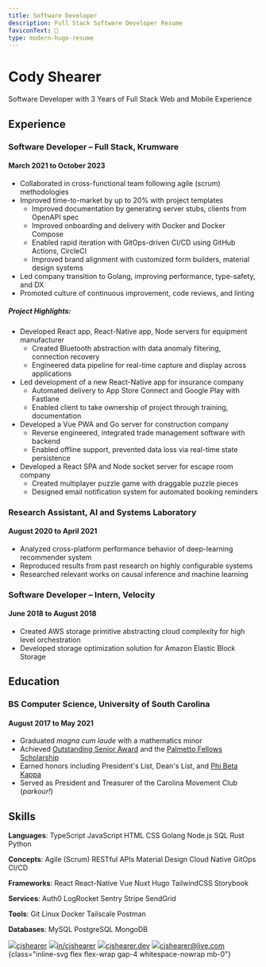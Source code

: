 ```yaml
---
title: Software Developer
description: Full Stack Software Developer Resume
faviconText: 💼
type: modern-hugo-resume
---
```

<style>
:root {
  --page-width: 8.5in;
  --page-height: 11in;
  --page-margin: 0.4in;
}
</style>

<body>
<main>

# Cody Shearer

Software Developer with 3 Years of Full Stack Web and Mobile Experience

## Experience

### Software Developer – Full Stack, Krumware

#### March 2021 to October 2023

- Collaborated in cross-functional team following agile (scrum) methodologies
- Improved time-to-market by up to 20% with project templates
  - Improved documentation by generating server stubs, clients from OpenAPI spec
  - Improved onboarding and delivery with Docker and Docker Compose
  - Enabled rapid iteration with GitOps-driven CI/CD using GitHub Actions, CircleCI
  - Improved brand alignment with customized form builders, material design systems
- Led company transition to Golang, improving performance, type-safety, and DX
- Promoted culture of continuous improvement, code reviews, and linting

##### Project Highlights:

- Developed React app, React-Native app, Node servers for equipment manufacturer
  - Created Bluetooth abstraction with data anomaly filtering, connection recovery
  - Engineered data pipeline for real-time capture and display across applications
- Led development of a new React-Native app for insurance company
  - Automated delivery to App Store Connect and Google Play with Fastlane
  - Enabled client to take ownership of project through training, documentation
- Developed a Vue PWA and Go server for construction company
  - Reverse engineered, integrated trade management software with backend
  - Enabled offline support, prevented data loss via real-time state persistence
- Developed a React SPA and Node socket server for escape room company
  - Created multiplayer puzzle game with draggable puzzle pieces
  - Designed email notification system for automated booking reminders

### Research Assistant, AI and Systems Laboratory

#### August 2020 to April 2021

- Analyzed cross-platform performance behavior of deep-learning recommender system
- Reproduced results from past research on highly configurable systems
- Researched relevant works on causal inference and machine learning

### Software Developer – Intern, Velocity

#### June 2018 to August 2018

- Created AWS storage primitive abstracting cloud complexity for high level orchestration
- Developed storage optimization solution for Amazon Elastic Block Storage

## Education

### BS Computer Science, University of South Carolina

#### August 2017 to May 2021

- Graduated _magna cum laude_ with a mathematics minor
- Achieved [Outstanding Senior Award](https://sc.edu/about/offices_and_divisions/leadership_and_service_center/awards_and_recognition/senior-awards/index.php) and the [Palmetto Fellows Scholarship](https://sc.edu/about/offices_and_divisions/financial_aid/scholarships/scholarships_for_sc_residents/palmetto_fellows/index.php)
- Earned honors including President's List, Dean's List, and [Phi Beta Kappa](https://www.pbk.org/About)
- Served as President and Treasurer of the Carolina Movement Club (_parkour!_)

## Skills

<div class="inline-list">

**Languages**: TypeScript JavaScript HTML CSS Golang Node.js SQL Rust Python

**Concepts**: <span>Agile (Scrum)</span> <span>RESTful APIs</span> <span>Material Design</span> <span>Cloud Native</span> GitOps <span>CI/CD</span>

**Frameworks**: React <span>React-Native</span> Vue Nuxt Hugo TailwindCSS Storybook

**Services**: Auth0 LogRocket Sentry Stripe SendGrid

**Tools**: Git Linux Docker Tailscale Postman

**Databases**: MySQL PostgreSQL MongoDB

</div>

</main>

<footer>

[![](svgs/brands/github.svg)cjshearer](https://github.com/cjshearer "My GithHub")
[![](svgs/brands/linkedin.svg)in/cjshearer](https://linkedin.com/in/cjshearer "My LinkedIn")
[![](svgs/solid/house.svg)cjshearer.dev](https://cjshearer.dev "My Website")
[![](svgs/solid/envelope.svg)cjshearer@live.com](mailto:cjshearer@live.com "My Email")
{class="inline-svg flex flex-wrap gap-4 whitespace-nowrap mb-0"}

</footer>
</body>
